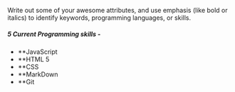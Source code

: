 Write out some of your awesome attributes, and use emphasis (like bold or italics) to identify keywords, programming languages, or skills. 

##### 5 Current Programming skills - 

* **JavaScript
* **HTML 5
* **CSS
* **MarkDown
* **Git
